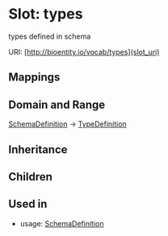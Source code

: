 # Slot: types


types defined in schema

URI: [http://bioentity.io/vocab/types](slot_uri)
## Mappings

## Domain and Range

[SchemaDefinition](SchemaDefinition.md) -> [TypeDefinition](TypeDefinition.md)
## Inheritance

## Children

## Used in

 *  usage: [SchemaDefinition](SchemaDefinition.md)
